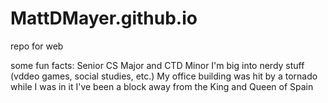 # MattDMayer.github.io
repo for web


some fun facts:
Senior CS Major and CTD Minor
I'm big into nerdy stuff (vddeo games, social studies, etc.)
My office building was hit by a tornado while I was in it
I've been a block away from the King and Queen of Spain